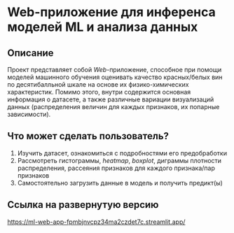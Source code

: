 # Web-приложение для инференса моделей ML и анализа данных

## Описание
Проект представляет собой *Web*-приложение, способное при помощи моделей машинного обучения 
оценивать качество красных/белых вин по десятибалльной шкале на основе их физико-химических 
характеристик. Помимо этого, внутри содержится основная информация о датасете, а также различные 
вариации визуализаций данных (распределения величин для каждых признаков, их попарные зависимости).

## Что может сделать пользователь?
1. Изучить датасет, ознакомиться с подробностями его предобработки
2. Рассмотреть гистограммы, *heatmap*, *boxplot*, диграммы плотности распределения, рассеяния признаков для каждого признака/пар признаков
3. Самостоятельно загрузить данные в модель и получить предикт(ы)

## Ссылка на развернутую версию
https://ml-web-app-fpmbjnvcpz34ma2czdet7c.streamlit.app/
